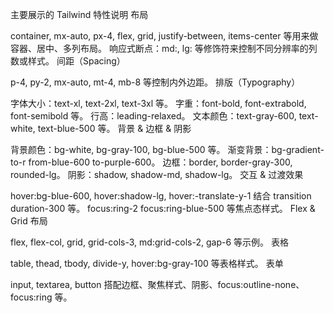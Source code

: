主要展示的 Tailwind 特性说明
布局

container, mx-auto, px-4, flex, grid, justify-between, items-center 等用来做容器、居中、多列布局。
响应式断点：md:, lg: 等修饰符来控制不同分辨率的列数或样式。
间距（Spacing）

p-4, py-2, mx-auto, mt-4, mb-8 等控制内外边距。
排版（Typography）

字体大小：text-xl, text-2xl, text-3xl 等。
字重：font-bold, font-extrabold, font-semibold 等。
行高：leading-relaxed。
文本颜色：text-gray-600, text-white, text-blue-500 等。
背景 & 边框 & 阴影

背景颜色：bg-white, bg-gray-100, bg-blue-500 等。
渐变背景：bg-gradient-to-r from-blue-600 to-purple-600。
边框：border, border-gray-300, rounded-lg。
阴影：shadow, shadow-md, shadow-lg。
交互 & 过渡效果

hover:bg-blue-600, hover:shadow-lg, hover:-translate-y-1 结合 transition duration-300 等。
focus:ring-2 focus:ring-blue-500 等焦点态样式。
Flex & Grid 布局

flex, flex-col, grid, grid-cols-3, md:grid-cols-2, gap-6 等示例。
表格

table, thead, tbody, divide-y, hover:bg-gray-100 等表格样式。
表单

input, textarea, button 搭配边框、聚焦样式、阴影、focus:outline-none、focus:ring 等。
